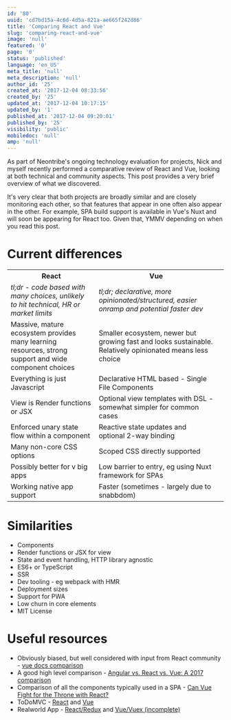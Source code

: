 ```yaml
---
id: '80'
uuid: 'cd7bd15a-4c6d-4d5a-821a-ae665f242d86'
title: 'Comparing React and Vue'
slug: 'comparing-react-and-vue'
image: 'null'
featured: '0'
page: '0'
status: 'published'
language: 'en_US'
meta_title: 'null'
meta_description: 'null'
author_id: '25'
created_at: '2017-12-04 08:33:56'
created_by: '25'
updated_at: '2017-12-04 10:17:15'
updated_by: '1'
published_at: '2017-12-04 09:20:01'
published_by: '25'
visibility: 'public'
mobiledoc: 'null'
amp: 'null'
---
```


As part of Neontribe's ongoing technology evaluation for projects, Nick and myself recently performed a comparative review of React and Vue, looking at both technical and community aspects. This post provides a very brief overview of what we discovered.

It's very clear that both projects are broadly similar and are closely monitoring each other, so that features that appear in one often also appear in the other. For example, SPA build support is available in Vue's Nuxt and will soon be appearing for React too. Given that, YMMV depending on when you read this post.

# Current differences

<table>
<tr><th>React</th><th>Vue<th></tr>
<tr><td><i>tl;dr - code based with many choices, unlikely to hit technical, HR or market limits</I></td><td><I>tl;dr; declarative, more opinionated/structured, easier onramp and potential faster dev<I></td></tr>
<tr><td>Massive, mature ecosystem provides many learning resources, strong support and wide component choices</td><td>Smaller ecosystem, newer but growing fast and looks sustainable. Relatively opinionated means less choice</td></tr>
<tr><td>Everything is just Javascript</td><td>Declarative HTML based - Single File Components</td></tr>
<tr><td>View is Render functions or JSX</td><td>Optional view templates with DSL - somewhat simpler for common cases</td></tr>
<tr><td>Enforced unary state flow within a component</td><td>Reactive state updates and optional 2-way binding</td></tr>
<tr><td>Many non-core CSS options</td><td>Scoped CSS directly supported</td></tr>
<tr><td>Possibly better for v big apps</td><td>Low barrier to entry, eg using Nuxt framework for SPAs</td></tr>
<tr><td>Working native app support</td><td>Faster (sometimes - largely due to snabbdom)</td></tr>
</table>

# Similarities

- Components
- Render functions or JSX for view
- State and event handling, HTTP library agnostic
- ES6+ or TypeScript
- SSR
- Dev tooling - eg webpack with HMR
- Deployment sizes
- Support for PWA
- Low churn in core elements
- MIT License

# Useful resources

- Obviously biased, but well considered with input from React community - [vue docs comparison](https://vuejs.org/v2/guide/comparison.html)
- A good high level comparison - [Angular vs. React vs. Vue: A 2017 comparison](https://medium.com/unicorn-supplies/angular-vs-react-vs-vue-a-2017-comparison-c5c52d620176)
- Comparison of all the components typically used in a SPA - [Can Vue Fight for the Throne with React?](https://rubygarage.org/blog/vuejs-vs-react-battle)
- ToDoMVC - [React](https://github.com/tastejs/todomvc/tree/gh-pages/examples/react) and [Vue](https://github.com/tastejs/todomvc/tree/gh-pages/examples/vue)
- Realworld App - [React/Redux](https://github.com/gothinkster/react-redux-realworld-example-app) and [Vue/Vuex (incomplete)](https://github.com/vilsbole/realworld-vue)
